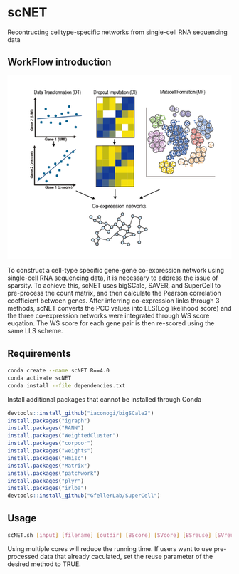 # scNET

Recontructing celltype-specific networks from single-cell RNA sequencing data
## WorkFlow introduction
![](image/introduction.png)


To construct a cell-type specific gene-gene co-expression network using single-cell RNA sequencing data, it is necessary to address the issue of sparsity. To achieve this, scNET uses bigSCale, SAVER, and SuperCell to pre-process the count matrix, and then calculate the Pearson correlation coefficient between genes. After inferring co-expression links through 3 methods, scNET converts the PCC values into LLS(Log likelihood score) and the three co-expression networks were integrated through WS score euqation. The WS score for each gene pair is then re-scored using the same LLS scheme.

## Requirements
```bash
conda create --name scNET R==4.0
conda activate scNET
conda install --file dependencies.txt
```
Install additional packages that cannot be installed through Conda
```R
devtools::install_github("iaconogi/bigSCale2")
install.packages("igraph")
install.packages("RANN")
install.packages("WeightedCluster")
install.packages("corpcor")
install.packages("weights")
install.packages("Hmisc")
install.packages("Matrix")
install.packages("patchwork")
install.packages("plyr")
install.packages("irlba")
devtools::install_github("GfellerLab/SuperCell")
```
## Usage
```bash
scNET.sh [input] [filename] [outdir] [BScore] [SVcore] [BSreuse] [SVreuse] [package path]
```
Using multiple cores will reduce the running time. If users want to use pre-processed data that already caculated, set the reuse parameter of the desired method to TRUE.
